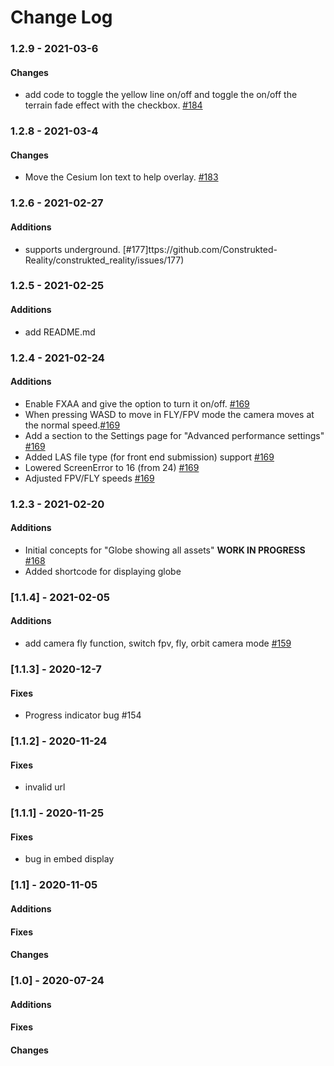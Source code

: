 # Change Log

### 1.2.9 - 2021-03-6
#### Changes
- add code to toggle the yellow line on/off and toggle the on/off the terrain fade effect with the checkbox. [#184](https://github.com/Construkted-Reality/construkted_reality/issues/184)

### 1.2.8 - 2021-03-4
#### Changes
- Move the Cesium Ion text to help overlay. [#183](https://github.com/Construkted-Reality/construkted_reality/issues/183)

### 1.2.6 - 2021-02-27
#### Additions
- supports underground. [#177]ttps://github.com/Construkted-Reality/construkted_reality/issues/177)

### 1.2.5 - 2021-02-25
#### Additions
- add README.md

### 1.2.4 - 2021-02-24
#### Additions
- Enable FXAA and give the option to turn it on/off. [#169](https://github.com/Construkted-Reality/construkted_reality/issues/169)
- When pressing WASD to move in FLY/FPV mode the camera moves at the normal speed.[#169](https://github.com/Construkted-Reality/construkted_reality/issues/169)
- Add a section to the Settings page for "Advanced performance settings" [#169](https://github.com/Construkted-Reality/construkted_reality/issues/169)
- Added LAS file type (for front end submission) support [#169](https://github.com/Construkted-Reality/construkted_reality/issues/169)
- Lowered ScreenError to 16 (from 24) [#169](https://github.com/Construkted-Reality/construkted_reality/issues/169)
- Adjusted FPV/FLY speeds [#169](https://github.com/Construkted-Reality/construkted_reality/issues/169)

### 1.2.3 - 2021-02-20
#### Additions
- Initial concepts for "Globe showing all assets" **WORK IN PROGRESS** [#168](https://github.com/Construkted-Reality/construkted_reality/issues/168) 
 - Added shortcode for displaying globe

### [1.1.4] - 2021-02-05

#### Additions
 - add camera fly function, switch fpv, fly, orbit camera mode [#159](https://github.com/Construkted-Reality/construkted_reality/issues/159)

### [1.1.3] - 2020-12-7

#### Fixes
 - Progress indicator bug #154

### [1.1.2] - 2020-11-24

#### Fixes
 - invalid url

### [1.1.1] - 2020-11-25

#### Fixes
 - bug in embed display

### [1.1] - 2020-11-05

#### Additions
#### Fixes
#### Changes

### [1.0] - 2020-07-24

#### Additions
#### Fixes
#### Changes
